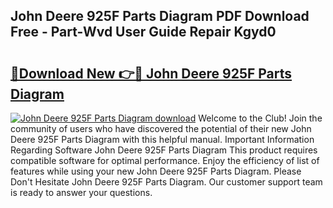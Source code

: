 ## John Deere 925F Parts Diagram PDF Download Free - Part-Wvd User Guide Repair Kgyd0

# <h2><a href="http://dfk1bs3.blite.top/?on=John+Deere+925F+Parts+Diagram">🔗Download New 👉🔴 John Deere 925F Parts Diagram</a></h2>

[![John Deere 925F Parts Diagram download](https://i.imgur.com/lujVjoI.png)](http://dfk1bs3.blite.top/?on=John+Deere+925F+Parts+Diagram)
Welcome to the Club! Join the community of users who have discovered the potential of their new John Deere 925F Parts Diagram with this helpful manual. Important Information Regarding Software John Deere 925F Parts Diagram This product requires compatible software for optimal performance. Enjoy the efficiency of list of features while using your new John Deere 925F Parts Diagram. Please Don't Hesitate John Deere 925F Parts Diagram. Our customer support team is ready to answer your questions.

